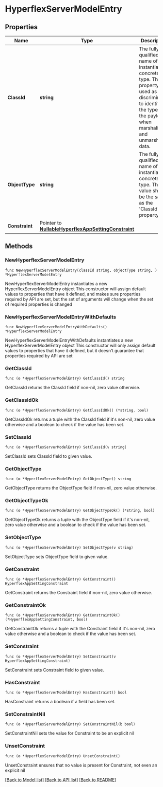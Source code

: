 # HyperflexServerModelEntry

## Properties

Name | Type | Description | Notes
------------ | ------------- | ------------- | -------------
**ClassId** | **string** | The fully-qualified name of the instantiated, concrete type. This property is used as a discriminator to identify the type of the payload when marshaling and unmarshaling data. | [default to "hyperflex.ServerModelEntry"]
**ObjectType** | **string** | The fully-qualified name of the instantiated, concrete type. The value should be the same as the &#39;ClassId&#39; property. | [default to "hyperflex.ServerModelEntry"]
**Constraint** | Pointer to [**NullableHyperflexAppSettingConstraint**](HyperflexAppSettingConstraint.md) |  | [optional] 

## Methods

### NewHyperflexServerModelEntry

`func NewHyperflexServerModelEntry(classId string, objectType string, ) *HyperflexServerModelEntry`

NewHyperflexServerModelEntry instantiates a new HyperflexServerModelEntry object
This constructor will assign default values to properties that have it defined,
and makes sure properties required by API are set, but the set of arguments
will change when the set of required properties is changed

### NewHyperflexServerModelEntryWithDefaults

`func NewHyperflexServerModelEntryWithDefaults() *HyperflexServerModelEntry`

NewHyperflexServerModelEntryWithDefaults instantiates a new HyperflexServerModelEntry object
This constructor will only assign default values to properties that have it defined,
but it doesn't guarantee that properties required by API are set

### GetClassId

`func (o *HyperflexServerModelEntry) GetClassId() string`

GetClassId returns the ClassId field if non-nil, zero value otherwise.

### GetClassIdOk

`func (o *HyperflexServerModelEntry) GetClassIdOk() (*string, bool)`

GetClassIdOk returns a tuple with the ClassId field if it's non-nil, zero value otherwise
and a boolean to check if the value has been set.

### SetClassId

`func (o *HyperflexServerModelEntry) SetClassId(v string)`

SetClassId sets ClassId field to given value.


### GetObjectType

`func (o *HyperflexServerModelEntry) GetObjectType() string`

GetObjectType returns the ObjectType field if non-nil, zero value otherwise.

### GetObjectTypeOk

`func (o *HyperflexServerModelEntry) GetObjectTypeOk() (*string, bool)`

GetObjectTypeOk returns a tuple with the ObjectType field if it's non-nil, zero value otherwise
and a boolean to check if the value has been set.

### SetObjectType

`func (o *HyperflexServerModelEntry) SetObjectType(v string)`

SetObjectType sets ObjectType field to given value.


### GetConstraint

`func (o *HyperflexServerModelEntry) GetConstraint() HyperflexAppSettingConstraint`

GetConstraint returns the Constraint field if non-nil, zero value otherwise.

### GetConstraintOk

`func (o *HyperflexServerModelEntry) GetConstraintOk() (*HyperflexAppSettingConstraint, bool)`

GetConstraintOk returns a tuple with the Constraint field if it's non-nil, zero value otherwise
and a boolean to check if the value has been set.

### SetConstraint

`func (o *HyperflexServerModelEntry) SetConstraint(v HyperflexAppSettingConstraint)`

SetConstraint sets Constraint field to given value.

### HasConstraint

`func (o *HyperflexServerModelEntry) HasConstraint() bool`

HasConstraint returns a boolean if a field has been set.

### SetConstraintNil

`func (o *HyperflexServerModelEntry) SetConstraintNil(b bool)`

 SetConstraintNil sets the value for Constraint to be an explicit nil

### UnsetConstraint
`func (o *HyperflexServerModelEntry) UnsetConstraint()`

UnsetConstraint ensures that no value is present for Constraint, not even an explicit nil

[[Back to Model list]](../README.md#documentation-for-models) [[Back to API list]](../README.md#documentation-for-api-endpoints) [[Back to README]](../README.md)


